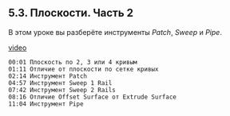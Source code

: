 ## 5.3. Плоскости. Часть 2

В этом уроке вы разберёте инструменты *Patch*, *Sweep* и *Pipe*.

[video](https://player.softculture.cc/embed/online/RHN/RHN_72.15.06_L5-3_Surface_Part2)

```chapters
00:01 Плоскость по 2, 3 или 4 кривым
01:11 Отличие от плоскости по сетке кривых
02:14 Инструмент Patch
04:57 Инструмент Sweep 1 Rail
07:42 Инструмент Sweep 2 Rails
08:16 Отличие Offset Surface от Extrude Surface
11:04 Инструмент Pipe
```